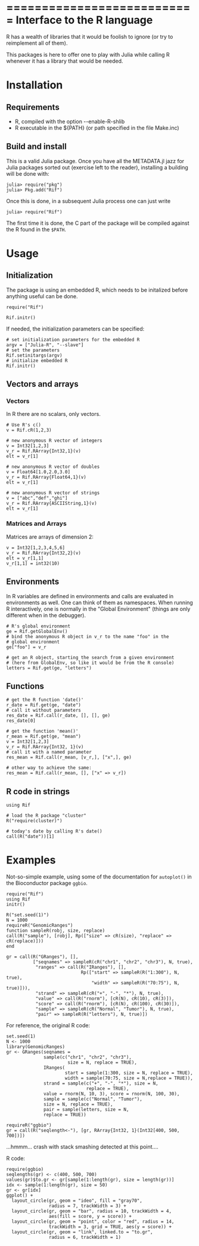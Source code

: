 ===========================
Interface to the R language
===========================

R has a wealth of libraries that it would be foolish to ignore
(or try to reimplement all of them).

This packages is here to offer one to play with Julia while
calling R whenever it has a library that would be needed.

Installation
============

Requirements
------------

- R, compiled with the option --enable-R-shlib
- R executable in the ${PATH} (or path specified in the file Make.inc)

Build and install
-----------------

This is a valid Julia package. Once you have all the METADATA.jl jazz for Julia packages sorted out
(exercise left to the reader), installing a building will be done with:
```
julia> require("pkg")
julia> Pkg.add("Rif")
```
Once this is done, in a subsequent Julia process one can just write 
```
julia> require("Rif")
```
The first time it is done, the C part of the package will be compiled against the R
found in the `$PATH`.


Usage
=====

Initialization
--------------

The package is using an embedded R, which needs to be initalized
before anything useful can be done.

```
require("Rif")

Rif.initr()
```

If needed, the initialization parameters can be specified:
```
# set initialization parameters for the embedded R
argv = ["Julia-R", "--slave"]
# set the parameters
Rif.setinitargs(argv)
# initialize embedded R
Rif.initr()
```

Vectors and arrays
------------------

### Vectors

In R there are no scalars, only vectors.

```
# Use R's c()
v = Rif.cR(1,2,3)

# new anonymous R vector of integers
v = Int32[1,2,3]
v_r = Rif.RArray{Int32,1}(v)
elt = v_r[1]

# new anonymous R vector of doubles
v = Float64[1.0,2.0,3.0]
v_r = Rif.RArray{Float64,1}(v)
elt = v_r[1]

# new anonymous R vector of strings
v = ["abc","def","ghi"]
v_r = Rif.RArray{ASCIIString,1}(v)
elt = v_r[1]
```

### Matrices and Arrays

Matrices are arrays of dimension 2:
```
v = Int32[1,2,3,4,5,6]
v_r = Rif.RArray{Int32,2}(v)
elt = v_r[1,1]
v_r[1,1] = int32(10)

```

Environments
------------

In R variables are defined in environments and calls are evaluated
in environments as well. One can think of them as namespaces.
When running R interactively, one is normally in the "Global Environment"
(things are only different when in the debugger).

```
# R's global environment
ge = Rif.getGlobalEnv()
# bind the anonymous R object in v_r to the name "foo" in the
# global environment
ge["foo"] = v_r
```

```
# get an R object, starting the search from a given environment
# (here from GlobalEnv, so like it would be from the R console)
letters = Rif.get(ge, "letters")
```


Functions
---------

```
# get the R function 'date()'
r_date = Rif.get(ge, "date")
# call it without parameters
res_date = Rif.call(r_date, [], [], ge)
res_date[0]
```

```
# get the function 'mean()'
r_mean = Rif.get(ge, "mean")
v = Int32[1,2,3]
v_r = Rif.RArray{Int32, 1}(v)
# call it with a named parameter
res_mean = Rif.call(r_mean, [v_r,], ["x",], ge)

# other way to achieve the same:
res_mean = Rif.call(r_mean, [], ["x" => v_r])

```

R code in strings
-----------------


```
using Rif

# load the R package "cluster"
R("require(cluster)")

# today's date by calling R's date()
call(R("date"))[1]

```


Examples
========

Not-so-simple example, using some of the documentation for `autoplot()` in the Bioconductor package `ggbio`.

```
require("Rif")
using Rif
initr()

```

```
R("set.seed(1)")
N = 1000
requireR("GenomicRanges")
function sampleR(robj, size, replace)
call(R("sample"), [robj], Rp(["size" => cR(size), "replace" => cR(replace)]))
end

gr = call(R("GRanges"), [],
          ["seqnames" => sampleR(cR("chr1", "chr2", "chr3"), N, true),
           "ranges" => call(R("IRanges"), [],
                            Rp(["start" => sampleR(R("1:300"), N, true),
                                "width" => sampleR(R("70:75"), N, true)])),
           "strand" => sampleR(cR("+", "-", "*"), N, true),
           "value" => call(R("rnorm"), [cR(N), cR(10), cR(3)]),
           "score" => call(R("rnorm"), [cR(N), cR(100), cR(30)]),
           "sample" => sampleR(cR("Normal", "Tumor"), N, true), 
           "pair" => sampleR(R("letters"), N, true)])
```

For reference, the original R code:
```
set.seed(1)
N <- 1000
library(GenomicRanges)
gr <- GRanges(seqnames = 
              sample(c("chr1", "chr2", "chr3"),
                       size = N, replace = TRUE),
              IRanges(
                      start = sample(1:300, size = N, replace = TRUE),
                      width = sample(70:75, size = N,replace = TRUE)),
              strand = sample(c("+", "-", "*"), size = N, 
                              replace = TRUE),
              value = rnorm(N, 10, 3), score = rnorm(N, 100, 30),
              sample = sample(c("Normal", "Tumor"), 
              size = N, replace = TRUE),
              pair = sample(letters, size = N, 
              replace = TRUE))
```


```
requireR("ggbio")
gr = call(R("seqlength<-"), [gr, RArray{Int32, 1}(Int32[400, 500, 700])])

```
...hmmm... crash with stack smashing detected at this point....

R code:
```
require(ggbio)
seqlengths(gr) <- c(400, 500, 700)
values(gr)$to.gr <- gr[sample(1:length(gr), size = length(gr))]
idx <- sample(1:length(gr), size = 50)
gr <- gr[idx]
ggplot() + 
  layout_circle(gr, geom = "ideo", fill = "gray70", 
                radius = 7, trackWidth = 3) +
  layout_circle(gr, geom = "bar", radius = 10, trackWidth = 4, 
                aes(fill = score, y = score)) +
  layout_circle(gr, geom = "point", color = "red", radius = 14,
                trackWidth = 3, grid = TRUE, aes(y = score)) +
  layout_circle(gr, geom = "link", linked.to = "to.gr", 
                radius = 6, trackWidth = 1)

```     